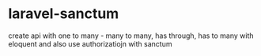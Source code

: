 # laravel-sanctum
create api with one to many - many to many, has through, has to many with eloquent and also use authorizatiojn with sanctum
